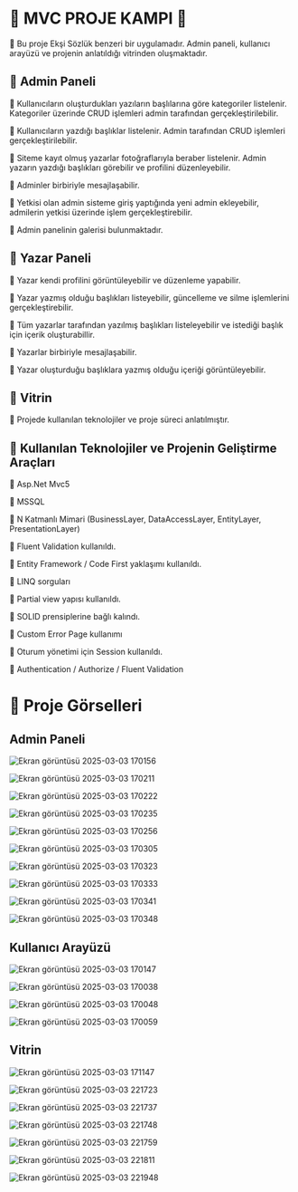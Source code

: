 # **💠 MVC PROJE KAMPI 💠**

💠 Bu proje Ekşi Sözlük benzeri bir uygulamadır. Admin paneli, kullanıcı arayüzü ve projenin anlatıldığı vitrinden oluşmaktadır. 

## **💠 Admin Paneli**

💠 Kullanıcıların oluşturdukları yazıların başlılarına göre kategoriler listelenir. Kategoriler üzerinde CRUD işlemleri admin tarafından gerçekleştirilebilir.

💠 Kullanıcıların yazdığı başlıklar listelenir. Admin tarafından CRUD işlemleri gerçekleştirilebilir.

💠 Siteme kayıt olmuş yazarlar fotoğraflarıyla beraber listelenir. Admin yazarın yazdığı başlıkları görebilir ve profilini düzenleyebilir.

💠 Adminler birbiriyle mesajlaşabilir.

💠 Yetkisi olan admin sisteme giriş yaptığında yeni admin ekleyebilir, admilerin yetkisi üzerinde işlem gerçekleştirebilir.

💠 Admin panelinin galerisi bulunmaktadır. 

## **💠 Yazar Paneli**

💠 Yazar kendi profilini görüntüleyebilir ve düzenleme yapabilir.

💠 Yazar yazmış olduğu başlıkları listeyebilir, güncelleme ve silme işlemlerini gerçekleştirebilir.

💠 Tüm yazarlar tarafından yazılmış başlıkları listeleyebilir ve istediği başlık için içerik oluşturabillir.

💠 Yazarlar birbiriyle mesajlaşabilir.

💠 Yazar oluşturduğu başlıklara yazmış olduğu içeriği görüntüleyebilir. 

## **💠 Vitrin** 

💠 Projede kullanılan teknolojiler ve proje süreci anlatılmıştır. 

## **💠 Kullanılan Teknolojiler ve Projenin Geliştirme Araçları**

💠 Asp.Net Mvc5 

💠 MSSQL 

💠 N Katmanlı Mimari (BusinessLayer, DataAccessLayer, EntityLayer, PresentationLayer)

💠 Fluent Validation kullanıldı. 

💠 Entity Framework / Code First yaklaşımı kullanıldı. 

💠 LINQ sorguları

💠 Partial view yapısı kullanıldı.

💠 SOLID prensiplerine bağlı kalındı.

💠 Custom Error Page kullanımı 

💠 Oturum yönetimi için Session kullanıldı. 

💠 Authentication / Authorize / Fluent Validation

# **💠 Proje Görselleri**

## **Admin Paneli**

![Ekran görüntüsü 2025-03-03 170156](https://github.com/user-attachments/assets/c19ef578-21f0-4f92-b1b3-9b93e16f9cc0)

![Ekran görüntüsü 2025-03-03 170211](https://github.com/user-attachments/assets/dc0e0ce1-d00c-4ac5-8ad5-2c4742bec132)

![Ekran görüntüsü 2025-03-03 170222](https://github.com/user-attachments/assets/e390e277-be50-4e4d-869a-73422d3d09a0)

![Ekran görüntüsü 2025-03-03 170235](https://github.com/user-attachments/assets/8965bf28-304a-4a31-9b8a-43e41a98b1ec)

![Ekran görüntüsü 2025-03-03 170256](https://github.com/user-attachments/assets/aec2a5ad-7f47-4c87-aa37-5863f7b3a72e)

![Ekran görüntüsü 2025-03-03 170305](https://github.com/user-attachments/assets/6c257f83-2ba8-48d3-9d6e-b57f17497a82)

![Ekran görüntüsü 2025-03-03 170323](https://github.com/user-attachments/assets/8e73d967-b81e-4862-9756-092bccf916ab)

![Ekran görüntüsü 2025-03-03 170333](https://github.com/user-attachments/assets/a6a8b9cc-f75d-47fc-ac09-abe2baec6206)

![Ekran görüntüsü 2025-03-03 170341](https://github.com/user-attachments/assets/5a0b2aa2-ef35-44fb-9e35-b44afbb0fd3d)

![Ekran görüntüsü 2025-03-03 170348](https://github.com/user-attachments/assets/3f54c1bf-9d3a-4a45-afac-b5efb2dd207d)

## **Kullanıcı Arayüzü**

![Ekran görüntüsü 2025-03-03 170147](https://github.com/user-attachments/assets/d1926755-d85c-4393-8b63-49497077c662)

![Ekran görüntüsü 2025-03-03 170038](https://github.com/user-attachments/assets/0f1004b8-40a6-43c5-a303-b226064ea685)

![Ekran görüntüsü 2025-03-03 170048](https://github.com/user-attachments/assets/68253a09-8155-491b-932a-100b40ce3343)

![Ekran görüntüsü 2025-03-03 170059](https://github.com/user-attachments/assets/9b18baec-6150-46b6-b3f4-b1f4e1d0e935)

## **Vitrin**

![Ekran görüntüsü 2025-03-03 171147](https://github.com/user-attachments/assets/f3a3f9bb-8b66-4ec0-9515-f4d211b8b9ec)

![Ekran görüntüsü 2025-03-03 221723](https://github.com/user-attachments/assets/5730c82d-9bc7-48ef-bc44-67dd7dbe4b59)

![Ekran görüntüsü 2025-03-03 221737](https://github.com/user-attachments/assets/7376eab1-f8c5-4b55-a108-37a27879038b)

![Ekran görüntüsü 2025-03-03 221748](https://github.com/user-attachments/assets/9de7376b-7ea9-4f3f-ba8f-eb7e7081e122)

![Ekran görüntüsü 2025-03-03 221759](https://github.com/user-attachments/assets/e7c034d7-eb41-4914-b81a-018322e883fa)

![Ekran görüntüsü 2025-03-03 221811](https://github.com/user-attachments/assets/b8d6be63-006e-41f2-aae3-a6f3945801a9)

![Ekran görüntüsü 2025-03-03 221948](https://github.com/user-attachments/assets/c1bfcc00-84a1-4b59-9600-9909156f8466)
